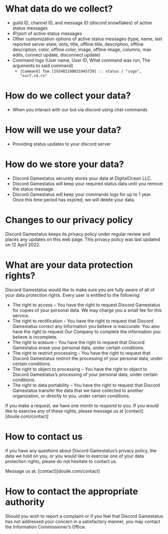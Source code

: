 # What data do we collect?

- guild ID, channel ID, and message ID (discord snowflakes) of active status messages
- IP/port of active status messages
- Other customization options of active status messages (type, name, last reported server state,
  dots, title, offline title, description, offline description, color, offline color, image,
  offline image, columns, max edits, connect update, disconnect update)
- Command logs (User name, User ID, What command was run, The arguments to said command)
  - `[Command] Tom [293482190031945739] :: status / "csgo", "surf.c4.rs"`

# How do we collect your data?

- When you interact with our bot via discord using chat commands

# How will we use your data?

- Providing status updates to your discord server

# How do we store your data?

- Discord Gamestatus securely stores your data at DigitalOcean LLC.
- Discord Gamestatus will keep your required status data until you remove the status message.
- Discord Gamestatus will keep your commands logs for up to 1 year. Once this time period has expired, we will delete your data.

# Changes to our privacy policy

Discord Gamestatus keeps its privacy policy under regular review and places any updates on this web page. This privacy policy was last updated on 12 April 2022.

# What are your data protection rights?

Discord Gamestatus would like to make sure you are fully aware of all of your data protection rights. Every user is entitled to the following:

- The right to access – You have the right to request Discord Gamestatus for copies of your personal data. We may charge you a small fee for this service.
- The right to rectification – You have the right to request that Discord Gamestatus correct any information you believe is inaccurate. You also have the right to request Our Company to complete the information you believe is incomplete.
- The right to erasure – You have the right to request that Discord Gamestatus erase your personal data, under certain conditions.
- The right to restrict processing – You have the right to request that Discord Gamestatus restrict the processing of your personal data, under certain conditions.
- The right to object to processing – You have the right to object to Discord Gamestatus’s processing of your personal data, under certain conditions.
- The right to data portability – You have the right to request that Discord Gamestatus transfer the data that we have collected to another organization, or directly to you, under certain conditions.

If you make a request, we have one month to respond to you. If you would like to exercise any of these rights, please message us at [contact][douile.com/contact]

# How to contact us

If you have any questions about Discord Gamestatus’s privacy policy, the data we hold on you, or you would like to exercise one of your data protection rights, please do not hesitate to contact us.

Message us at: [contact][douile.com/contact]

# How to contact the appropriate authority

Should you wish to report a complaint or if you feel that Discord Gamestatus has not addressed your concern in a satisfactory manner, you may contact the Information Commissioner’s Office.

[contact]: https://douile.com/contact
